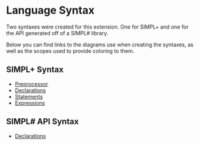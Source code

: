 # Language Syntax

Two syntaxes were created for this extension.  One for SIMPL+ and one for the API generated off of a SIMPL# library.

Below you can find links to the diagrams use when creating the syntaxes, as well as the scopes used to provide coloring to them.

## SIMPL+ Syntax

* [Preprocessor](UML/crestron-splus-syntax-mindmap/preprocessor.svg)
* [Declarations](UML/crestron-splus-syntax-mindmap/declarations.svg)
* [Statements](UML/crestron-splus-syntax-mindmap/statements.svg)
* [Expressions](UML/crestron-splus-syntax-mindmap/expressions.svg)

## SIMPL# API Syntax

* [Declarations](UML/csharp-syntax-mindmap/declarations.puml)